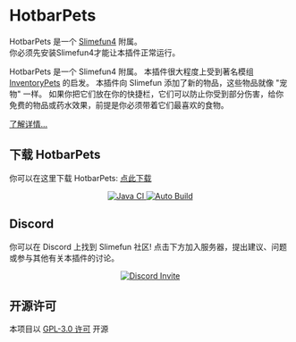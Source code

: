 # HotbarPets

HotbarPets 是一个 [Slimefun4](https://github.com/TheBusyBiscuit/Slimefun4/) 附属。<br>
你必须先安装Slimefun4才能让本插件正常运行。

HotbarPets 是一个 Slimefun4 附属。 本插件很大程度上受到著名模组 [InventoryPets](https://www.curseforge.com/minecraft/mc-mods/inventory-pets) 的启发。
本插件向 Slimefun 添加了新的物品，这些物品就像 "宠物" 一样。
如果你把它们放在你的快捷栏，它们可以防止你受到部分伤害，给你免费的物品或药水效果，前提是你必须带着它们最喜欢的食物。

[了解详情...](https://github.com/TheBusyBiscuit/Slimefun4/wiki/HotbarPets)

## 下载 HotbarPets
你可以在这里下载 HotbarPets: [点此下载](https://github.com/ybw0014/HotbarPets-CN/actions/workflows/build.yml)

<p align="center">
  <a href="https://github.com/ybw0014/HotbarPets-CN/actions/workflows/maven.yml">
    <img src="https://github.com/ybw0014/HotbarPets-CN/actions/workflows/maven.yml/badge.svg" alt="Java CI"/>
  </a>

  <a href="https://github.com/ybw0014/HotbarPets-CN/actions/workflows/build.yml">
    <img src="https://github.com/ybw0014/HotbarPets-CN/actions/workflows/build.yml/badge.svg" alt="Auto Build"/>
  </a>
</p>

## Discord
你可以在 Discord 上找到 Slimefun 社区!
点击下方加入服务器，提出建议、问题或参与其他有关本插件的讨论。
<p align="center">
  <a href="https://discord.gg/fsD4Bkh">
    <img src="https://img.shields.io/discord/565557184348422174?color=7289DA&label=Discord&style=for-the-badge" alt="Discord Invite"/>
  </a>
</p>

## 开源许可
本项目以 [GPL-3.0 许可](https://github.com/TheBusyBiscuit/HotbarPets/blob/master/LICENSE) 开源
